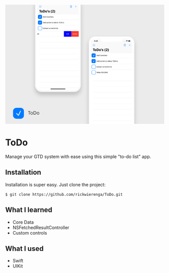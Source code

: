 <img src="https://github.com/rickwierenga/ToDo/blob/master/.github-files/hero.png" alt="Screenshots">

# ToDo

Manage your GTD system with ease using this simple "to-do list" app.

## Installation
Installation is super easy. Just clone the project:
```Shell
$ git clone https://github.com/rickwierenga/ToDo.git
```

## What I learned
* Core Data
* NSFetchedResultController
* Custom controls

## What I used
* Swift
* UIKit
